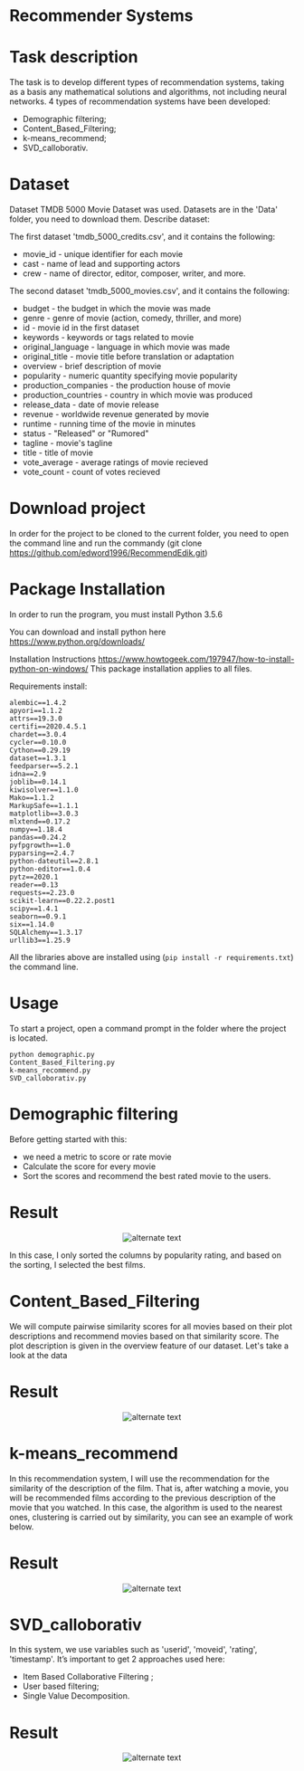  # Recommender Systems

# Task description
The task is to develop different types of recommendation systems, taking as a basis any mathematical solutions and algorithms, not including neural networks.
4 types of recommendation systems have been developed:
 - Demographic filtering;
 - Content_Based_Filtering;
 - k-means_recommend;
 - SVD_calloborativ.
 # Dataset 
Dataset TMDB 5000 Movie Dataset was used. Datasets are in the 'Data' folder, you need to download them.
Describe dataset:

The first dataset 'tmdb_5000_credits.csv', and it contains the following:

- movie_id - unique identifier for each movie
- cast - name of lead and supporting actors
- crew - name of director, editor, composer, writer, and more.

The second dataset 'tmdb_5000_movies.csv', and it contains the following:

- budget - the budget in which the movie was made
- genre - genre of movie (action, comedy, thriller, and more)
- id - movie id in the first dataset
- keywords - keywords or tags related to movie
- original_language - language in which movie was made
- original_title - movie title before translation or adaptation
- overview - brief description of movie
- popularity - numeric quantity specifying movie popularity
- production_companies - the production house of movie
- production_countries - country in which movie was produced
- release_data - date of movie release
- revenue - worldwide revenue generated by movie
- runtime - running time of the movie in minutes
- status - "Released" or "Rumored"
- tagline - movie's tagline
- title - title of movie
- vote_average - average ratings of movie recieved
- vote_count - count of votes recieved

 # Download project
 In order for the project to be cloned to the current folder, you need to open the command line and run the commandу (git clone 
  https://github.com/edword1996/RecommendEdik.git)
  
  # Package Installation

In order to run the program, you must install Python 3.5.6

You can download and install python here https://www.python.org/downloads/

Installation Instructions https://www.howtogeek.com/197947/how-to-install-python-on-windows/
This package installation applies to all files.

Requirements install:
```
alembic==1.4.2
apyori==1.1.2
attrs==19.3.0
certifi==2020.4.5.1
chardet==3.0.4
cycler==0.10.0
Cython==0.29.19
dataset==1.3.1
feedparser==5.2.1
idna==2.9
joblib==0.14.1
kiwisolver==1.1.0
Mako==1.1.2
MarkupSafe==1.1.1
matplotlib==3.0.3
mlxtend==0.17.2
numpy==1.18.4
pandas==0.24.2
pyfpgrowth==1.0
pyparsing==2.4.7
python-dateutil==2.8.1
python-editor==1.0.4
pytz==2020.1
reader==0.13
requests==2.23.0
scikit-learn==0.22.2.post1
scipy==1.4.1
seaborn==0.9.1
six==1.14.0
SQLAlchemy==1.3.17
urllib3==1.25.9

```
All the libraries above are installed using (```pip install -r requirements.txt```) the command line.

# Usage
To start a project, open a command prompt in the folder where the project is located.
```
python demographic.py
Content_Based_Filtering.py
k-means_recommend.py
SVD_calloborativ.py
```

# Demographic filtering
Before getting started with this:

- we need a metric to score or rate movie
- Calculate the score for every movie
- Sort the scores and recommend the best rated movie to the users.
# Result
<p align="center"> 
    <img src="https://user-images.githubusercontent.com/54912523/83179638-f0456700-a12a-11ea-8499-f8a49b3d4b89.JPG" alt="alternate text">
 </p>
 
In this case, I only sorted the columns by popularity rating, and based on the sorting, I selected the best films.


# Content_Based_Filtering
We will compute pairwise similarity scores for all movies based on their plot descriptions and recommend movies based on that similarity score. The plot description is given in the overview feature of our dataset. Let's take a look at the data
# Result
<p align="center"> 
    <img src="https://user-images.githubusercontent.com/54912523/83251025-a81d5780-a1b1-11ea-8bbc-89abf299d110.JPG" alt="alternate text">
 </p>


# k-means_recommend

In this recommendation system, I will use the recommendation for the similarity of the description of the film. That is, after watching a movie, you will be recommended films according to the previous description of the movie that you watched. In this case, the algorithm is used to the nearest ones, clustering is carried out by similarity, you can see an example of work below.

# Result
<p align="center"> 
    <img src="https://user-images.githubusercontent.com/54912523/83251066-bc615480-a1b1-11ea-90f8-d4ebe31a26a3.JPG" alt="alternate text">
 </p>



# SVD_calloborativ
In this system, we use variables such as 'userid', 'moveid', 'rating', 'timestamp'.
It’s important to get 2 approaches used here:
- Item Based Collaborative Filtering ;
- User based filtering;
- Single Value Decomposition.

# Result

<p align="center"> 
    <img src="https://user-images.githubusercontent.com/54912523/83251010-a0f64980-a1b1-11ea-877f-975b00c1bc02.JPG" alt="alternate text">
 </p>





